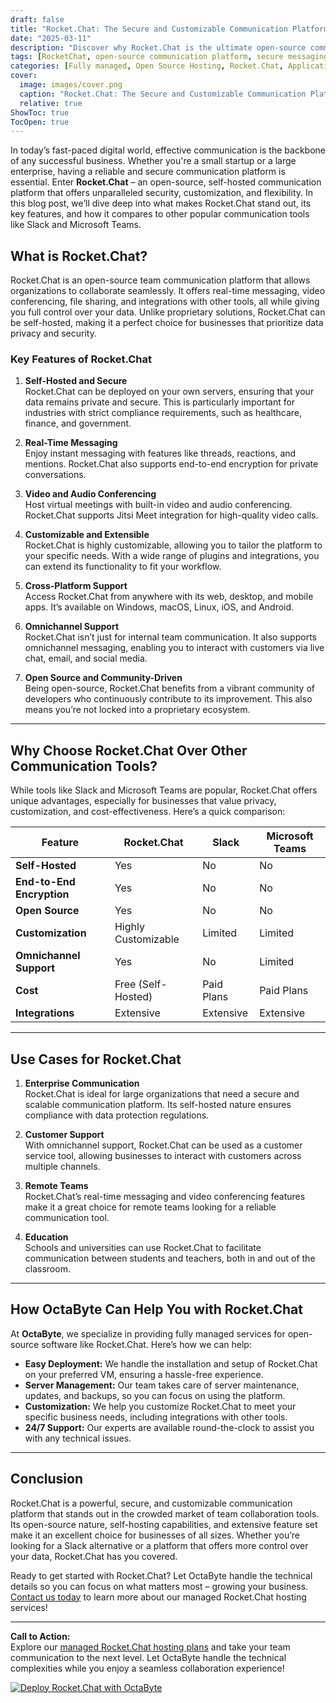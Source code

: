 ```yaml
---
draft: false
title: "Rocket.Chat: The Secure and Customizable Communication Platform"
date: "2025-03-11"
description: "Discover why Rocket.Chat is the ultimate open-source communication platform for businesses. Learn about its features, security, customization options, and how it compares to other tools like Slack and Microsoft Teams."
tags: [RocketChat, open-source communication platform, secure messaging, team collaboration, Slack alternative, Microsoft Teams alternative, self-hosted chat software, RocketChat vs Slack, RocketChat features, managed RocketChat hosting]
categories: [Fully managed, Open Source Hosting, Rocket.Chat, Applications, Live Chat]
cover:
  image: images/cover.png
  caption: "Rocket.Chat: The Secure and Customizable Communication Platform"
  relative: true
ShowToc: true
TocOpen: true
---
```



In today’s fast-paced digital world, effective communication is the backbone of any successful business. Whether you're a small startup or a large enterprise, having a reliable and secure communication platform is essential. Enter **Rocket.Chat** – an open-source, self-hosted communication platform that offers unparalleled security, customization, and flexibility. In this blog post, we’ll dive deep into what makes Rocket.Chat stand out, its key features, and how it compares to other popular communication tools like Slack and Microsoft Teams.

## What is Rocket.Chat?

Rocket.Chat is an open-source team communication platform that allows organizations to collaborate seamlessly. It offers real-time messaging, video conferencing, file sharing, and integrations with other tools, all while giving you full control over your data. Unlike proprietary solutions, Rocket.Chat can be self-hosted, making it a perfect choice for businesses that prioritize data privacy and security.

### Key Features of Rocket.Chat

1. **Self-Hosted and Secure**  
   Rocket.Chat can be deployed on your own servers, ensuring that your data remains private and secure. This is particularly important for industries with strict compliance requirements, such as healthcare, finance, and government.

2. **Real-Time Messaging**  
   Enjoy instant messaging with features like threads, reactions, and mentions. Rocket.Chat also supports end-to-end encryption for private conversations.

3. **Video and Audio Conferencing**  
   Host virtual meetings with built-in video and audio conferencing. Rocket.Chat supports Jitsi Meet integration for high-quality video calls.

4. **Customizable and Extensible**  
   Rocket.Chat is highly customizable, allowing you to tailor the platform to your specific needs. With a wide range of plugins and integrations, you can extend its functionality to fit your workflow.

5. **Cross-Platform Support**  
   Access Rocket.Chat from anywhere with its web, desktop, and mobile apps. It’s available on Windows, macOS, Linux, iOS, and Android.

6. **Omnichannel Support**  
   Rocket.Chat isn’t just for internal team communication. It also supports omnichannel messaging, enabling you to interact with customers via live chat, email, and social media.

7. **Open Source and Community-Driven**  
   Being open-source, Rocket.Chat benefits from a vibrant community of developers who continuously contribute to its improvement. This also means you’re not locked into a proprietary ecosystem.

---

## Why Choose Rocket.Chat Over Other Communication Tools?

While tools like Slack and Microsoft Teams are popular, Rocket.Chat offers unique advantages, especially for businesses that value privacy, customization, and cost-effectiveness. Here’s a quick comparison:

| Feature                | Rocket.Chat          | Slack                | Microsoft Teams      |
|------------------------|----------------------|----------------------|----------------------|
| **Self-Hosted**        | Yes                  | No                   | No                   |
| **End-to-End Encryption** | Yes                  | No                   | No                   |
| **Open Source**        | Yes                  | No                   | No                   |
| **Customization**      | Highly Customizable  | Limited              | Limited              |
| **Omnichannel Support**| Yes                  | No                   | Limited              |
| **Cost**               | Free (Self-Hosted)   | Paid Plans           | Paid Plans           |
| **Integrations**       | Extensive            | Extensive            | Extensive            |

---

## Use Cases for Rocket.Chat

1. **Enterprise Communication**  
   Rocket.Chat is ideal for large organizations that need a secure and scalable communication platform. Its self-hosted nature ensures compliance with data protection regulations.

2. **Customer Support**  
   With omnichannel support, Rocket.Chat can be used as a customer service tool, allowing businesses to interact with customers across multiple channels.

3. **Remote Teams**  
   Rocket.Chat’s real-time messaging and video conferencing features make it a great choice for remote teams looking for a reliable communication tool.

4. **Education**  
   Schools and universities can use Rocket.Chat to facilitate communication between students and teachers, both in and out of the classroom.

---

## How OctaByte Can Help You with Rocket.Chat

At **OctaByte**, we specialize in providing fully managed services for open-source software like Rocket.Chat. Here’s how we can help:

- **Easy Deployment:** We handle the installation and setup of Rocket.Chat on your preferred VM, ensuring a hassle-free experience.
- **Server Management:** Our team takes care of server maintenance, updates, and backups, so you can focus on using the platform.
- **Customization:** We help you customize Rocket.Chat to meet your specific business needs, including integrations with other tools.
- **24/7 Support:** Our experts are available round-the-clock to assist you with any technical issues.

---

## Conclusion

Rocket.Chat is a powerful, secure, and customizable communication platform that stands out in the crowded market of team collaboration tools. Its open-source nature, self-hosting capabilities, and extensive feature set make it an excellent choice for businesses of all sizes. Whether you’re looking for a Slack alternative or a platform that offers more control over your data, Rocket.Chat has you covered.

Ready to get started with Rocket.Chat? Let OctaByte handle the technical details so you can focus on what matters most – growing your business. [Contact us today](https://octabyte.io) to learn more about our managed Rocket.Chat hosting services!

---

**Call to Action:**  
Explore our [managed Rocket.Chat hosting plans](https://octabyte.io) and take your team communication to the next level. Let OctaByte handle the technical complexities while you enjoy a seamless collaboration experience!

[![Deploy Rocket.Chat with OctaByte](/images/deploy-on-octabyte.png)](https://octabyte.io/fully-managed-open-source-services/applications/live-chat/rocket.chat)